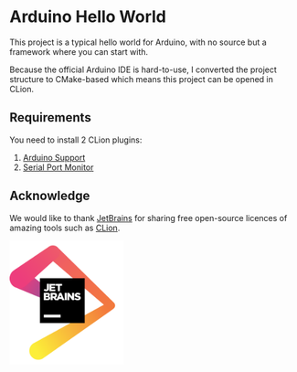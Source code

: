 Arduino Hello World
====================
This project is a typical hello world for Arduino, 
with no source but a framework where you can start with.

Because the official Arduino IDE is hard-to-use, I converted the project
structure to CMake-based which means this project can be opened in CLion.

## Requirements
You need to install 2 CLion plugins:
1. [Arduino Support](https://plugins.jetbrains.com/plugin/9984-arduino)
2. [Serial Port Monitor](https://plugins.jetbrains.com/plugin/index?xmlId=SerialPortMonitor)

## Acknowledge

We would like to thank [JetBrains](https://www.jetbrains.com/?from=mozart++) for sharing free
open-source licences of amazing tools such as [CLion](https://www.jetbrains.com/clion/?from=mozart++).

[<img src="logo/jetbrains.png" width="200"/>](https://www.jetbrains.com/?from=mozart++)

